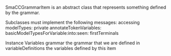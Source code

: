 SmaCCGrammarItem is an abstract class that represents something defined by the grammar.

Subclasses must implement the following messages:
	accessing
		modelTypes:
	private
		annotateTokenVariables:
		basicModelTypesForVariable:into:seen:
		firstTerminals

Instance Variables
	grammar	<SmaCCGrammar>	the grammar that we are defined in
	variableDefinitions	<OrderedCollection of: SmaCCVariableDefinition>	the variables defined by this item